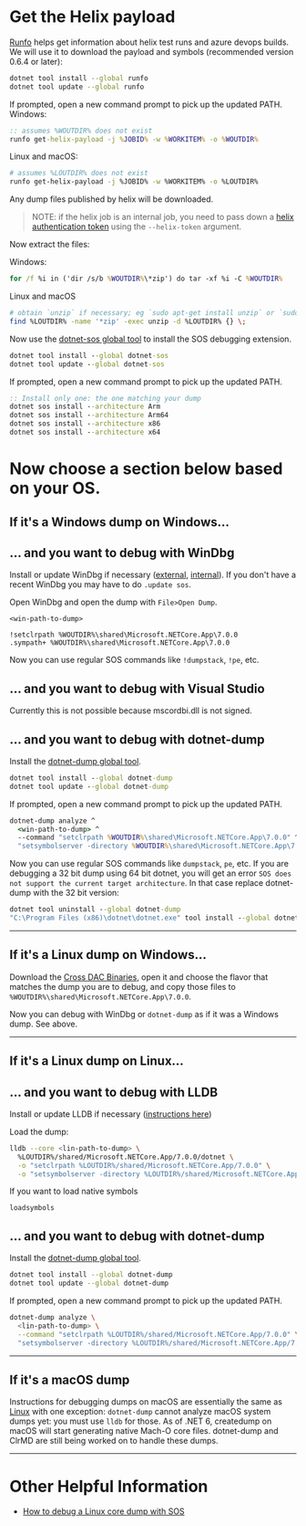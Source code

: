 # Get the Helix payload

[Runfo](https://github.com/jaredpar/runfo/tree/master/runfo#runfo) helps get information about helix test runs and azure devops builds. We will use it to download the payload and symbols (recommended version 0.6.4 or later):
```sh
dotnet tool install --global runfo
dotnet tool update --global runfo
```
If prompted, open a new command prompt to pick up the updated PATH.
Windows:
```cmd
:: assumes %WOUTDIR% does not exist
runfo get-helix-payload -j %JOBID% -w %WORKITEM% -o %WOUTDIR%
```
Linux and macOS:
```sh
# assumes %LOUTDIR% does not exist
runfo get-helix-payload -j %JOBID% -w %WORKITEM% -o %LOUTDIR%
```

Any dump files published by helix will be downloaded.

> NOTE: if the helix job is an internal job, you need to pass down a [helix authentication token](https://helix.dot.net/Account/Tokens) using the `--helix-token` argument.

Now extract the files:

Windows:
```cmd
for /f %i in ('dir /s/b %WOUTDIR%\*zip') do tar -xf %i -C %WOUTDIR%
```
Linux and macOS
```sh
# obtain `unzip` if necessary; eg `sudo apt-get install unzip` or `sudo dnf install unzip`
find %LOUTDIR% -name '*zip' -exec unzip -d %LOUTDIR% {} \;
```

Now use the [dotnet-sos global tool](https://docs.microsoft.com/en-us/dotnet/core/diagnostics/dotnet-sos) to install the SOS debugging extension.
```cmd
dotnet tool install --global dotnet-sos
dotnet tool update --global dotnet-sos
```
If prompted, open a new command prompt to pick up the updated PATH.
```cmd
:: Install only one: the one matching your dump
dotnet sos install --architecture Arm
dotnet sos install --architecture Arm64
dotnet sos install --architecture x86
dotnet sos install --architecture x64
```

# Now choose a section below based on your OS.

## If it's a Windows dump on Windows...

## ... and you want to debug with WinDbg

Install or update WinDbg if necessary ([external](https://docs.microsoft.com/en-us/windows-hardware/drivers/debugger/debugger-download-tools), [internal](https://osgwiki.com/wiki/Installing_WinDbg)). If you don't have a recent WinDbg you may have to do `.update sos`.

Open WinDbg and open the dump with `File>Open Dump`.
```
<win-path-to-dump>
```

```
!setclrpath %WOUTDIR%\shared\Microsoft.NETCore.App\7.0.0
.sympath+ %WOUTDIR%\shared\Microsoft.NETCore.App\7.0.0
```

Now you can use regular SOS commands like `!dumpstack`, `!pe`, etc.

## ... and you want to debug with Visual Studio

Currently this is not possible because mscordbi.dll is not signed.

## ... and you want to debug with dotnet-dump

Install the [dotnet-dump global tool](https://docs.microsoft.com/en-us/dotnet/core/diagnostics/dotnet-dump).
```cmd
dotnet tool install --global dotnet-dump
dotnet tool update --global dotnet-dump
```
If prompted, open a new command prompt to pick up the updated PATH.
```cmd
dotnet-dump analyze ^
  <win-path-to-dump> ^
  --command "setclrpath %WOUTDIR%\shared\Microsoft.NETCore.App\7.0.0" ^
  "setsymbolserver -directory %WOUTDIR%\shared\Microsoft.NETCore.App\7.0.0"
```

Now you can use regular SOS commands like `dumpstack`, `pe`, etc.
If you are debugging a 32 bit dump using 64 bit dotnet, you will get an error `SOS does not support the current target architecture`. In that case replace dotnet-dump with the 32 bit version:
```cmd
dotnet tool uninstall --global dotnet-dump
"C:\Program Files (x86)\dotnet\dotnet.exe" tool install --global dotnet-dump
```
---
## If it's a Linux dump on Windows...

Download the [Cross DAC Binaries](https://dev.azure.com/dnceng/public/_apis/build/builds/%BUILDID%/artifacts?artifactName=CoreCLRCrossDacArtifacts&api-version=6.0&%24format=zip), open it and choose the flavor that matches the dump you are to debug, and copy those files to `%WOUTDIR%\shared\Microsoft.NETCore.App\7.0.0`.

Now you can debug with WinDbg or `dotnet-dump` as if it was a Windows dump. See above.

---
## If it's a Linux dump on Linux...

## ... and you want to debug with LLDB

Install or update LLDB if necessary ([instructions here](https://github.com/dotnet/diagnostics/blob/master/documentation/lldb/linux-instructions.md))

Load the dump:
```sh
lldb --core <lin-path-to-dump> \
  %LOUTDIR%/shared/Microsoft.NETCore.App/7.0.0/dotnet \
  -o "setclrpath %LOUTDIR%/shared/Microsoft.NETCore.App/7.0.0" \
  -o "setsymbolserver -directory %LOUTDIR%/shared/Microsoft.NETCore.App/7.0.0"
```

If you want to load native symbols
```gdb
loadsymbols
```

## ... and you want to debug with dotnet-dump

Install the [dotnet-dump global tool](https://docs.microsoft.com/en-us/dotnet/core/diagnostics/dotnet-dump).
```sh
dotnet tool install --global dotnet-dump
dotnet tool update --global dotnet-dump
```
If prompted, open a new command prompt to pick up the updated PATH.
```sh
dotnet-dump analyze \
  <lin-path-to-dump> \
  --command "setclrpath %LOUTDIR%/shared/Microsoft.NETCore.App/7.0.0" \
  "setsymbolserver -directory %LOUTDIR%/shared/Microsoft.NETCore.App/7.0.0"
```

---
## If it's a macOS dump

Instructions for debugging dumps on macOS are essentially the same as [Linux](#If-it's-a-Linux-dump-on-Linux...) with one exception: `dotnet-dump` cannot analyze macOS system dumps yet: you must use `lldb` for those. As of .NET 6, createdump on macOS
will start generating native Mach-O core files. dotnet-dump and ClrMD are still being worked on to handle these dumps.

---
# Other Helpful Information

* [How to debug a Linux core dump with SOS](https://github.com/dotnet/diagnostics/blob/master/documentation/debugging-coredump.md)
